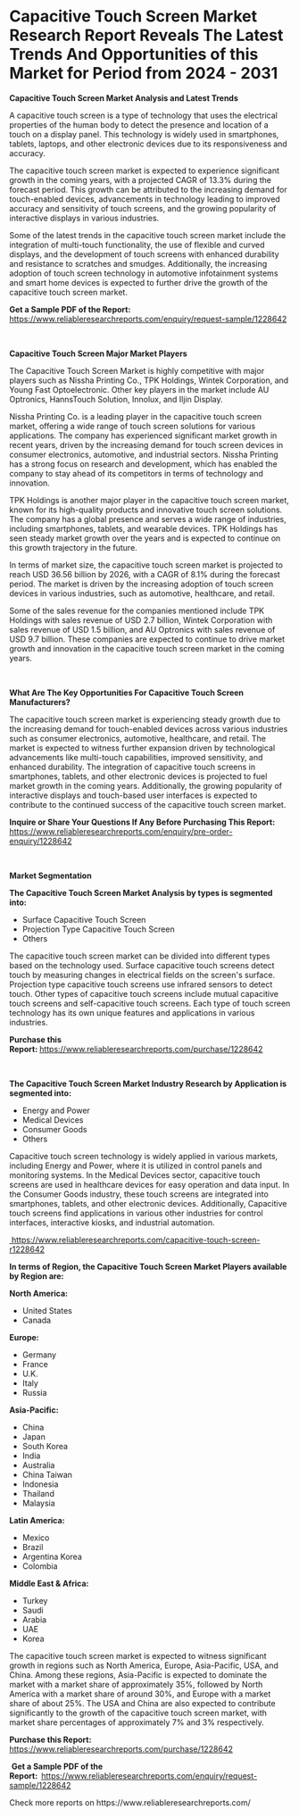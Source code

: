 <p><h1>Capacitive Touch Screen Market Research Report Reveals The Latest Trends And Opportunities of this Market for Period from 2024 - 2031</h1></p><p><strong>Capacitive Touch Screen Market Analysis and Latest Trends</strong></p>
<p><p>A capacitive touch screen is a type of technology that uses the electrical properties of the human body to detect the presence and location of a touch on a display panel. This technology is widely used in smartphones, tablets, laptops, and other electronic devices due to its responsiveness and accuracy.</p><p>The capacitive touch screen market is expected to experience significant growth in the coming years, with a projected CAGR of 13.3% during the forecast period. This growth can be attributed to the increasing demand for touch-enabled devices, advancements in technology leading to improved accuracy and sensitivity of touch screens, and the growing popularity of interactive displays in various industries.</p><p>Some of the latest trends in the capacitive touch screen market include the integration of multi-touch functionality, the use of flexible and curved displays, and the development of touch screens with enhanced durability and resistance to scratches and smudges. Additionally, the increasing adoption of touch screen technology in automotive infotainment systems and smart home devices is expected to further drive the growth of the capacitive touch screen market.</p></p>
<p><strong>Get a Sample PDF of the Report:&nbsp;</strong> <a href="https://www.reliableresearchreports.com/enquiry/request-sample/1228642">https://www.reliableresearchreports.com/enquiry/request-sample/1228642</a></p>
<p>&nbsp;</p>
<p><strong>Capacitive Touch Screen Major Market Players</strong></p>
<p><p>The Capacitive Touch Screen Market is highly competitive with major players such as Nissha Printing Co., TPK Holdings, Wintek Corporation, and Young Fast Optoelectronic. Other key players in the market include AU Optronics, HannsTouch Solution, Innolux, and Iljin Display.</p><p>Nissha Printing Co. is a leading player in the capacitive touch screen market, offering a wide range of touch screen solutions for various applications. The company has experienced significant market growth in recent years, driven by the increasing demand for touch screen devices in consumer electronics, automotive, and industrial sectors. Nissha Printing has a strong focus on research and development, which has enabled the company to stay ahead of its competitors in terms of technology and innovation.</p><p>TPK Holdings is another major player in the capacitive touch screen market, known for its high-quality products and innovative touch screen solutions. The company has a global presence and serves a wide range of industries, including smartphones, tablets, and wearable devices. TPK Holdings has seen steady market growth over the years and is expected to continue on this growth trajectory in the future.</p><p>In terms of market size, the capacitive touch screen market is projected to reach USD 36.56 billion by 2026, with a CAGR of 8.1% during the forecast period. The market is driven by the increasing adoption of touch screen devices in various industries, such as automotive, healthcare, and retail.</p><p>Some of the sales revenue for the companies mentioned include TPK Holdings with sales revenue of USD 2.7 billion, Wintek Corporation with sales revenue of USD 1.5 billion, and AU Optronics with sales revenue of USD 9.7 billion. These companies are expected to continue to drive market growth and innovation in the capacitive touch screen market in the coming years.</p></p>
<p>&nbsp;</p>
<p><strong>What Are The Key Opportunities For Capacitive Touch Screen Manufacturers?</strong></p>
<p><p>The capacitive touch screen market is experiencing steady growth due to the increasing demand for touch-enabled devices across various industries such as consumer electronics, automotive, healthcare, and retail. The market is expected to witness further expansion driven by technological advancements like multi-touch capabilities, improved sensitivity, and enhanced durability. The integration of capacitive touch screens in smartphones, tablets, and other electronic devices is projected to fuel market growth in the coming years. Additionally, the growing popularity of interactive displays and touch-based user interfaces is expected to contribute to the continued success of the capacitive touch screen market.</p></p>
<p><strong>Inquire or Share Your Questions If Any Before Purchasing This Report:</strong> <a href="https://www.reliableresearchreports.com/enquiry/pre-order-enquiry/1228642">https://www.reliableresearchreports.com/enquiry/pre-order-enquiry/1228642</a></p>
<p>&nbsp;</p>
<p><strong>Market Segmentation</strong></p>
<p><strong>The Capacitive Touch Screen Market Analysis by types is segmented into:</strong></p>
<p><ul><li>Surface Capacitive Touch Screen</li><li>Projection Type Capacitive Touch Screen</li><li>Others</li></ul></p>
<p><p>The capacitive touch screen market can be divided into different types based on the technology used. Surface capacitive touch screens detect touch by measuring changes in electrical fields on the screen's surface. Projection type capacitive touch screens use infrared sensors to detect touch. Other types of capacitive touch screens include mutual capacitive touch screens and self-capacitive touch screens. Each type of touch screen technology has its own unique features and applications in various industries.</p></p>
<p><strong>Purchase this Report:&nbsp;</strong><a href="https://www.reliableresearchreports.com/purchase/1228642">https://www.reliableresearchreports.com/purchase/1228642</a></p>
<p>&nbsp;</p>
<p><strong>The Capacitive Touch Screen Market Industry Research by Application is segmented into:</strong></p>
<p><ul><li>Energy and Power</li><li>Medical Devices</li><li>Consumer Goods</li><li>Others</li></ul></p>
<p><p>Capacitive touch screen technology is widely applied in various markets, including Energy and Power, where it is utilized in control panels and monitoring systems. In the Medical Devices sector, capacitive touch screens are used in healthcare devices for easy operation and data input. In the Consumer Goods industry, these touch screens are integrated into smartphones, tablets, and other electronic devices. Additionally, Capacitive touch screens find applications in various other industries for control interfaces, interactive kiosks, and industrial automation.</p></p>
<p><a href="https://www.reliableresearchreports.com/capacitive-touch-screen-r1228642">&nbsp;https://www.reliableresearchreports.com/capacitive-touch-screen-r1228642</a></p>
<p><strong>In terms of Region, the Capacitive Touch Screen Market Players available by Region are:</strong></p>
<p>
    <p> <strong> North America: </strong>
        <ul>
            <li>United States</li>
            <li>Canada</li>
        </ul>
        </p> 
    <p> <strong> Europe: </strong>
        <ul>
            <li>Germany</li>
            <li>France</li>
            <li>U.K.</li>
            <li>Italy</li>
            <li>Russia</li>
        </ul>
        </p> 
    <p> <strong> Asia-Pacific: </strong>
        <ul>
            <li>China</li>
            <li>Japan</li>
            <li>South Korea</li>
            <li>India</li>
            <li>Australia</li>
            <li>China Taiwan</li>
            <li>Indonesia</li>
            <li>Thailand</li>
            <li>Malaysia</li>
        </ul>
        </p> 
    <p> <strong> Latin America: </strong>
        <ul>
            <li>Mexico</li>
            <li>Brazil</li>
            <li>Argentina Korea</li>
            <li>Colombia</li>
        </ul>
        </p> 
    <p> <strong> Middle East & Africa: </strong>
        <ul>
            <li>Turkey</li>
            <li>Saudi</li>
            <li>Arabia</li>
            <li>UAE</li>
            <li>Korea</li>
        </ul>
    </p>
    </p>
<p><p>The capacitive touch screen market is expected to witness significant growth in regions such as North America, Europe, Asia-Pacific, USA, and China. Among these regions, Asia-Pacific is expected to dominate the market with a market share of approximately 35%, followed by North America with a market share of around 30%, and Europe with a market share of about 25%. The USA and China are also expected to contribute significantly to the growth of the capacitive touch screen market, with market share percentages of approximately 7% and 3% respectively.</p></p>
<p><strong>Purchase this Report: </strong><a href="https://www.reliableresearchreports.com/purchase/1228642">https://www.reliableresearchreports.com/purchase/1228642</a></p>
<p>&nbsp;<strong>Get a Sample PDF of the Report:&nbsp;&nbsp;</strong><a href="https://www.reliableresearchreports.com/enquiry/request-sample/1228642">https://www.reliableresearchreports.com/enquiry/request-sample/1228642</a></p>
<p><strong></strong></p>
<p>Check more reports on https://www.reliableresearchreports.com/</p>